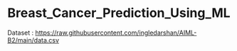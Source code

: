 # Breast_Cancer_Prediction_Using_ML
Dataset : https://raw.githubusercontent.com/ingledarshan/AIML-B2/main/data.csv
